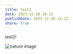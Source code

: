 ```yaml
---
title: test2
date: 2023-12-28 14:13
publishDate: 2023-12-28 14:13
share: true
---
```


test2!

![nature image](/images/nature5.jpg)
